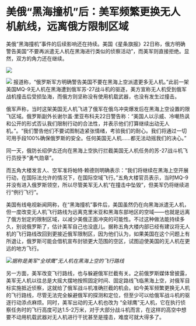 # 美俄“黑海撞机”后：美军频繁更换无人机航线，远离俄方限制区域

美俄“黑海撞机”事件的后续影响还在持续。美国《星条旗报》22日称，俄方明确警告美国“不要再派遣无人机在黑海进行类似的侦察活动”，而美军则直接拒绝。显然，双方的角力还在继续。

![](https://inews.gtimg.com/news_bt/Oy-9zj1WhNBgAzj1DC1XUVFPtqTj7wpc4Wu7HoqU0kdmwAA/1000)

![](https://inews.gtimg.com/news_bt/OhV0RbZ3fZA6xJhOdOj2WDYZYmSXe6CllbV7nShy3pUKkAA/1000)
报道称，“俄罗斯军方明确警告美国不要在黑海上空派遣更多无人机。”此前一架美国MQ-9无人机在黑海遭到俄军苏-27战斗机的驱逐，美方宣称无人机受到俄军战机撞击后受损坠海，而俄方则坚称没有使用机载武器，也没有发生过撞击。

俄军声称，当时这架美国无人机飞进了俄军在俄乌冲突爆发后在黑海上空设置的限飞区域。俄罗斯副外长谢尔盖·里亚布科夫22日警告称：“美国人以示威、冷嘲热讽和公开的形式否认我们限制行动的合法性，并表示他们打算继续出动无人机。”。“我们警告他们不要试图制造紧张情绪，考验我们的耐心。我们将通过一切可用手段100%确保俄罗斯的安全。任何美国无人机……都无法动摇我们的决心。”

同一天，俄防长绍伊古还向在黑海上空执行拦截美国无人机任务的苏-27战斗机飞行员授予“勇气勋章”。

而五角大楼发言人、空军准将帕特·赖德则明确表示：“我们将继续在黑海上空开展行动，在国际法允许的情况下，在国际空域飞行。”五角大楼官员表示，当时MQ-9并没有进入俄罗斯领空，所以尽管美军无人机“在撞击中坠毁”，但美军仍将继续进行“例行飞行”。

美国有线电视新闻网称，在“黑海撞机”事件后，美国虽然仍在向黑海派遣无人机，但一度改变无人机飞行路线为远离克里米亚和黑海东部地区的空域——也就是远离了俄方划定的限制区域，以减少美俄正面冲突的可能性。不过这种做法能持续多久，别说俄罗斯了，估计美军自己也没底儿。据称五角大楼内部已经有建议将无人机的飞行路线改回到更接近俄军限制区，因为他们认为，如果美国在这个问题上有所退让，俄罗斯可能会借机宣布封锁更大范围的空区，试图迫使美国的无人机在更远的地方飞行。

![](https://inews.gtimg.com/news_bt/O5B1R9p4qyhnNdC6S51Tng0hGW010iutCf5st5-su0P0QAA/1000)_据称是美军“全球鹰”无人机在黑海上空的飞行路线_

另一方面，美军改变飞行路线，也与躲避俄军拦截有关。之前俄罗斯媒体曾披露，美军无人机以往总是大摇大摆地按照固定时间、固定路线飞临黑海上空，对俄军目标实施抵近侦察，这就给了俄军战斗机准确拦截的机会。如今美军频繁更换无人机的飞行路线，尽管无法完全躲避俄军的探测和定位，但至少可以给俄军战斗机的驱逐行动添点麻烦。同时，美军出动的无人机也改为
“全球鹰”无人机，它在执行侦察任务时的飞行高度可达1.5-2万米，对于大部分战斗机而言，在这样的高空中想要不动用机载武器对无人机进行干扰甚至是撞击，难度可就大得多了。

